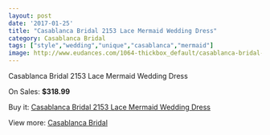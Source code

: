 ```yaml
---
layout: post
date: '2017-01-25'
title: "Casablanca Bridal 2153 Lace Mermaid Wedding Dress"
category: Casablanca Bridal
tags: ["style","wedding","unique","casablanca","mermaid"]
image: http://www.eudances.com/1064-thickbox_default/casablanca-bridal-2153-lace-mermaid-wedding-dress.jpg
---
```

Casablanca Bridal 2153 Lace Mermaid Wedding Dress

On Sales: **$318.99**
<a href="https://www.eudances.com/en/casablanca-bridal/381-casablanca-bridal-2153-lace-mermaid-wedding-dress.html"><amp-img layout="responsive" width="600" height="600" src="//www.eudances.com/1064-thickbox_default/casablanca-bridal-2153-lace-mermaid-wedding-dress.jpg" alt="Casablanca Bridal 2153 Lace Mermaid Wedding Dress 0" /></a>
<a href="https://www.eudances.com/en/casablanca-bridal/381-casablanca-bridal-2153-lace-mermaid-wedding-dress.html"><amp-img layout="responsive" width="600" height="600" src="//www.eudances.com/1066-thickbox_default/casablanca-bridal-2153-lace-mermaid-wedding-dress.jpg" alt="Casablanca Bridal 2153 Lace Mermaid Wedding Dress 1" /></a>
<a href="https://www.eudances.com/en/casablanca-bridal/381-casablanca-bridal-2153-lace-mermaid-wedding-dress.html"><amp-img layout="responsive" width="600" height="600" src="//www.eudances.com/1065-thickbox_default/casablanca-bridal-2153-lace-mermaid-wedding-dress.jpg" alt="Casablanca Bridal 2153 Lace Mermaid Wedding Dress 2" /></a>

Buy it: [Casablanca Bridal 2153 Lace Mermaid Wedding Dress](https://www.eudances.com/en/casablanca-bridal/381-casablanca-bridal-2153-lace-mermaid-wedding-dress.html "Casablanca Bridal 2153 Lace Mermaid Wedding Dress")

View more: [Casablanca Bridal](https://www.eudances.com/en/4-casablanca-bridal "Casablanca Bridal")